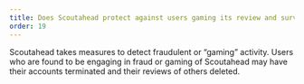 ```yaml
---
title: Does Scoutahead protect against users gaming its review and survey systems?
order: 19
---
```



Scoutahead takes measures to detect fraudulent or “gaming” activity. Users who are found to be engaging in fraud or gaming of Scoutahead may have their accounts terminated and their reviews of others deleted.
